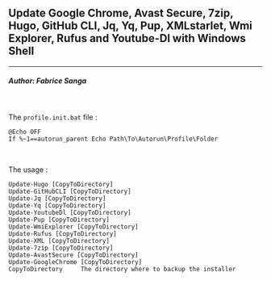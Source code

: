 ## **Update Google Chrome, Avast Secure, 7zip, Hugo, GitHub CLI, Jq, Yq, Pup, XMLstarlet, Wmi Explorer, Rufus and Youtube-Dl with Windows Shell**
---
##### Author: Fabrice Sanga
<br/>

The `profile.init.bat` file :
```batfile
@Echo OFF
If %~1==autorun_parent Echo Path\To\Autorun\Profile\Folder
```
<br/>

The usage :
```batfile
Update-Hugo [CopyToDirectory]
Update-GitHubCLI [CopyToDirectory]
Update-Jq [CopyToDirectory]
Update-Yq [CopyToDirectory]
Update-YoutubeDl [CopyToDirectory]
Update-Pup [CopyToDirectory]
Update-WmiExplorer [CopyToDirectory]
Update-Rufus [CopyToDirectory]
Update-XML [CopyToDirectory]
Update-7zip [CopyToDirectory]
Update-AvastSecure [CopyToDirectory]
Update-GoogleChrome [CopyToDirectory]
CopyToDirectory     The directory where to backup the installer
```